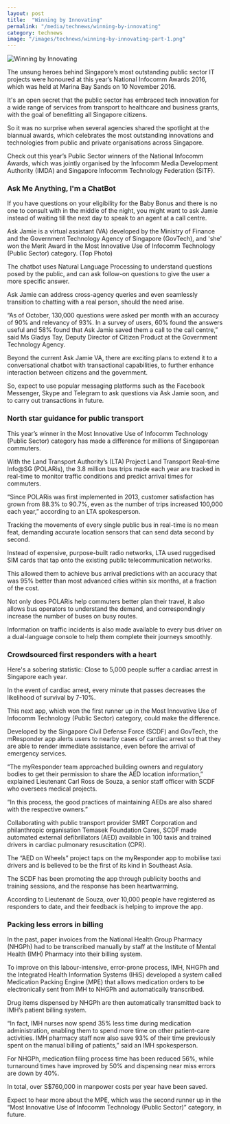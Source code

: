 ```yaml
---
layout: post
title:  "Winning by Innovating"
permalink: "/media/technews/winning-by-innovating"
category: technews
image: "/images/technews/winning-by-innovating-part-1.png"
---
```


![Winning by Innovating]({{site.baseurl}}/images/technews/winning-by-innovating-part-1.png)

The unsung heroes behind Singapore’s most outstanding public sector IT projects were honoured at this year’s National Infocomm Awards 2016, which was held at Marina Bay Sands on 10 November 2016.

It's an open secret that the public sector has embraced tech innovation for a wide range of services from transport to healthcare and business grants, with the goal of benefitting all Singapore citizens.

So it was no surprise when several agencies shared the spotlight at the biannual awards, which celebrates the most outstanding innovations and technologies from public and private organisations across Singapore.

Check out this year’s Public Sector winners of the National Infocomm Awards, which was jointly organised by the Infocomm Media Development Authority (IMDA) and Singapore Infocomm Technology Federation (SiTF).

### **Ask Me Anything, I'm a ChatBot**
If you have questions on your eligibility for the Baby Bonus and there is no one to consult with in the middle of the night, you might want to ask Jamie instead of waiting till the next day to speak to an agent at a call centre.

Ask Jamie is a virtual assistant (VA) developed by the Ministry of Finance and the Government Technology Agency of Singapore (GovTech), and 'she' won the Merit Award in the Most Innovative Use of Infocomm Technology (Public Sector) category. (Top Photo)

The chatbot uses Natural Language Processing to understand questions posed by the public, and can ask follow-on questions to give the user a more specific answer.

Ask Jamie can address cross-agency queries and even seamlessly transition to chatting with a real person, should the need arise.

“As of October, 130,000 questions were asked per month with an accuracy of 90% and relevancy of 93%. In a survey of users, 60% found the answers useful and 58% found that Ask Jamie saved them a call to the call centre,” said Ms Gladys Tay, Deputy Director of Citizen Product at the Government Technology Agency.

Beyond the current Ask Jamie VA, there are exciting plans to extend it to a conversational chatbot with transactional capabilities, to further enhance interaction between citizens and the government.

So, expect to use popular messaging platforms such as the Facebook Messenger, Skype and Telegram to ask questions via Ask Jamie soon, and to carry out transactions in future.

### **North star guidance for public transport**
This year’s winner in the Most Innovative Use of Infocomm Technology (Public Sector) category has made a difference for millions of Singaporean commuters.

With the Land Transport Authority’s (LTA) Project Land Transport Real-time Info@SG (POLARis), the 3.8 million bus trips made each year are tracked in real-time to monitor traffic conditions and predict arrival times for commuters. 

“Since POLARis was first implemented in 2013, customer satisfaction has grown from 88.3% to 90.7%, even as the number of trips increased 100,000 each year,” according to an LTA spokesperson.

Tracking the movements of every single public bus in real-time is no mean feat, demanding accurate location sensors that can send data second by second. 

Instead of expensive, purpose-built radio networks, LTA used ruggedised SIM cards that tap onto the existing public telecommunication networks.

This allowed them to achieve bus arrival predictions with an accuracy that was 95% better than most advanced cities within six months, at a fraction of the cost.

Not only does POLARis help commuters better plan their travel, it also allows bus operators to understand the demand, and correspondingly increase the number of buses on busy routes.

Information on traffic incidents is also made available to every bus driver on a dual-language console to help them complete their journeys smoothly.

### **Crowdsourced first responders with a heart**
Here's a sobering statistic: Close to 5,000 people suffer a cardiac arrest in Singapore each year.

In the event of cardiac arrest, every minute that passes decreases the likelihood of survival by 7-10%.

This next app, which won the first runner up in the Most Innovative Use of Infocomm Technology (Public Sector) category, could make the difference.

Developed by the Singapore Civil Defense Force (SCDF) and GovTech, the mResponder app alerts users to nearby cases of cardiac arrest so that they are able to render immediate assistance, even before the arrival of emergency services.

“The myResponder team approached building owners and regulatory bodies to get their permission to share the AED location information,” explained Lieutenant Carl Ross de Souza, a senior staff officer with SCDF who oversees medical projects.

“In this process, the good practices of maintaining AEDs are also shared with the respective owners.”

Collaborating with public transport provider SMRT Corporation and philanthropic organisation Temasek Foundation Cares, SCDF made automated external defibrillators (AED) available in 100 taxis and trained drivers in cardiac pulmonary resuscitation (CPR).

The “AED on Wheels” project taps on the myResponder app to mobilise taxi drivers and is believed to be the first of its kind in Southeast Asia.

The SCDF has been promoting the app through publicity booths and training sessions, and the response has been heartwarming.

 According to Lieutenant de Souza, over 10,000 people have registered as responders to date, and their feedback is helping to improve the app.

### **Packing less errors in billing**
In the past, paper invoices from the National Health Group Pharmacy (NHGPh) had to be transcribed manually by staff at the Institute of Mental Health (IMH) Pharmacy into their billing system.

To improve on this labour-intensive, error-prone process, IMH, NHGPh and the Integrated Health Information Systems (IHiS) developed a system called Medication Packing Engine (MPE) that allows medication orders to be electronically sent from IMH to NHGPh and automatically transcribed.

Drug items dispensed by NHGPh are then automatically transmitted back to IMH’s patient billing system.

“In fact, IMH nurses now spend 35% less time during medication administration, enabling them to spend more time on other patient-care activities. IMH pharmacy staff now also save 93% of their time previously spent on the manual billing of patients,” said an IMH spokesperson.

For NHGPh, medication filing process time has been reduced 56%, while turnaround times have improved by 50% and dispensing near miss errors are down by 40%.

In total, over S$760,000 in manpower costs per year have been saved.

Expect to hear more about the MPE, which was the second runner up in the “Most Innovative Use of Infocomm Technology (Public Sector)” category, in future.
